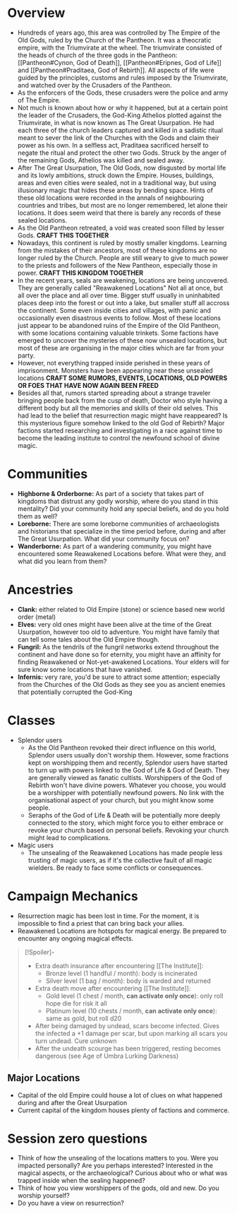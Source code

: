 # Overview
- Hundreds of years ago, this area was controlled by The Empire of the Old Gods, ruled by the Church of the Pantheon. It was a theocratic empire, with the Triumvirate at the wheel. The triumvirate consisted of the heads of church of the three gods in the Pantheon: [[Pantheon#Cynon, God of Death]], [[Pantheon#Eripnes, God of Life]] and [[Pantheon#Praditaea, God of Rebirth]]. All aspects of life were guided by the principles, customs and rules imposed by the Triumvirate, and watched over by the Crusaders of the Pantheon. 
- As the enforcers of the Gods, these crusaders were the police and army of The Empire.
- Not much is known about how or why it happened, but at a certain point the leader of the Crusaders, the God-King Athelios plotted against the Triumvirate, in what is now known as The Great Usurpation. He had each three of the church leaders captured and killed in a sadistic ritual meant to sever the link of the Churches with the Gods and claim their power as his own. In a selfless act, Praditaea sacrificed herself to negate the ritual and protect the other two Gods. Struck by the anger of the remaining Gods, Athelios was killed and sealed away.
- After The Great Usurpation, The Old Gods, now disgusted by mortal life and its lowly ambitions, struck down the Empire. Houses, buildings, areas and even cities were sealed, not in a traditional way, but using illusionary magic that hides these areas by bending space. Hints of these old locations were recorded in the annals of neighbouring countries and tribes, but most are no longer remembered, let alone their locations. It does seem weird that there is barely any records of these sealed locations.
- As the Old Pantheon retreated, a void was created soon filled by lesser Gods. **CRAFT THIS TOGETHER**
- Nowadays, this continent is ruled by mostly smaller kingdoms. Learning from the mistakes of their ancestors, most of these kingdoms are no longer ruled by the Church. People are still weary to give to much power to the priests and followers of the New Pantheon, especially those in power. **CRAFT THIS KINGDOM TOGETHER**
- In the recent years, seals are weakening, locations are being uncovered. They are generally called "Reawakened Locations" Not all at once, but all over the place and all over time. Bigger stuff usually in uninhabited places deep into the forest or out into a lake, but smaller stuff all accross the continent. Some even inside cities and villages, with panic and occasionally even disastrous events to follow. Most of these locations just appear to be abandoned ruins of the Empire of the Old Pantheon, with some locations containing valuable trinkets. Some factions have emerged to uncover the mysteries of these now unsealed locations, but most of these are organising in the major cities which are far from your party.
- However, not everything trapped inside perished in these years of imprisonment. Monsters have been appearing near these unsealed locations **CRAFT SOME RUMORS, EVENTS, LOCATIONS, OLD POWERS OR FOES THAT HAVE NOW AGAIN BEEN FREED**
- Besides all that, rumors started spreading about a strange traveler bringing people back from the cusp of death, Doctor who style having a different body but all the memories and skills of their old selves. This had lead to the belief that resurrection magic might have reappeared? Is this mysterious figure somehow linked to the old God of Rebirth? Major factions started researching and investigating in a race against time to become the leading institute to control the newfound school of divine magic.
# Communities
- **Highborne & Orderborne:** As part of a society that takes part of kingdoms that distrust any godly worship, where do you stand in this mentality? Did your community hold any special beliefs, and do you hold them as well?
- **Loreborne:** There are some loreborne communities of archaeologists and historians that specialize in the time period before, during and after The Great Usurpation. What did your community focus on?
- **Wanderborne:** As part of a wandering community, you might have encountered some Reawakened Locations before. What were they, and what did you learn from them?
# Ancestries
- **Clank:** either related to Old Empire (stone) or science based new world order (metal)
- **Elves:** very old ones might have been alive at the time of the Great Usurpation, however too old to adventure. You might have family that can tell some tales about the Old Empire though.
- **Fungril:** As the tendrils of the fungril networks extend throughout the continent and have done so for eternity, you might have an affinity for finding Reawakened or Not-yet-awakened Locations. Your elders will for sure know some locations that have vanished.
- **Infernis:** very rare, you'd be sure to attract some attention; especially from the Churches of the Old Gods as they see you as ancient enemies that potentially corrupted the God-King
# Classes
- Splendor users
	- As the Old Pantheon revoked their direct influence on this world, Splendor users usually don't worship them. However, some fractions kept on worshipping them and recently, Splendor users have started to turn up with powers linked to the God of Life & God of Death. They are generally viewed as fanatic cultists. Worshippers of the God of Rebirth won't have divine powers. Whatever you choose, you would be a worshipper with potentially newfound powers. No link with the organisational aspect of your church, but you might know some people.
	- Seraphs of the God of Life & Death will be potentially more deeply connected to the story, which might force you to either embrace or revoke your church based on personal beliefs. Revoking your church might lead to complications.
- Magic users
	- The unsealing of the Reawakened Locations has made people less trusting of magic users, as if it's the collective fault of all magic wielders. Be ready to face some conflicts or consequences.
# Campaign Mechanics
- Resurrection magic has been lost in time. For the moment, it is impossible to find a priest that can bring back your allies.
- Reawakened Locations are hotspots for magical energy. Be prepared to encounter any ongoing magical effects.
> [!Spoiler]- 
> - Extra death insurance after encountering [[The Institute]]:
>	- Bronze level (1 handful / month): body is incinerated
>	- Silver level (1 bag / month): body is warded and returned
> - Extra death move after encountering [[The Institute]]:
>	- Gold level (1 chest / month, **can activate only once**): only roll hope die for risk it all
>	- Platinum level (10 chests / month, **can activate only once**): same as gold, but roll d20
> - After being damaged by undead, scars become infected. Gives the infected a +1 damage per scar, but upon marking all scars you turn undead. Cure unknown
> - After the undeath scourge has been triggered, resting becomes dangerous (see Age of Umbra Lurking Darkness)
## Major Locations
- Capital of the old Empire could house a lot of clues on what happened during and after the Great Usurpation
- Current capital of the kingdom houses plenty of factions and commerce. 

# Session zero questions
- Think of how the unsealing of the locations matters to you. Were you impacted personally? Are you perhaps interested? Interested in the magical aspects, or the archaeological? Curious about who or what was trapped inside when the sealing happened?
- Think of how you view worshippers of the gods, old and new. Do you worship yourself?
- Do you have a view on resurrection?